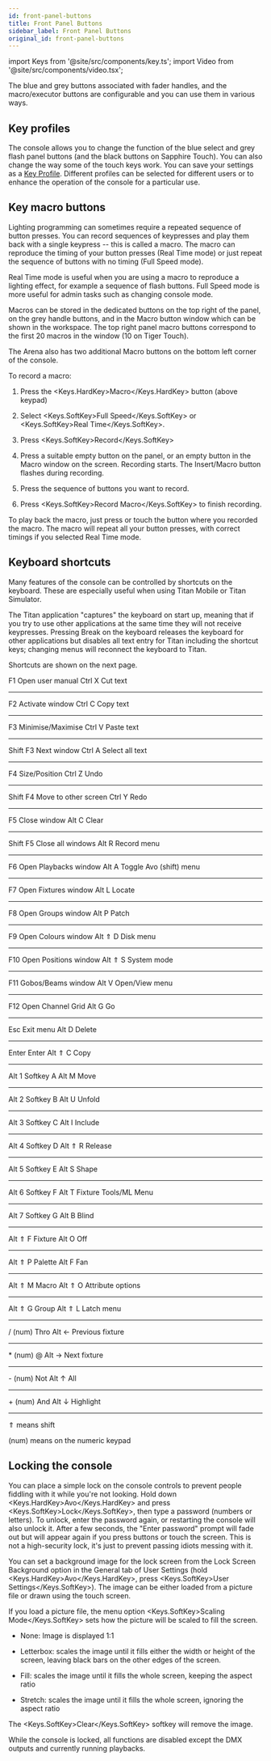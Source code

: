 ```yaml
---
id: front-panel-buttons
title: Front Panel Buttons
sidebar_label: Front Panel Buttons
original_id: front-panel-buttons
---
```


import Keys from '@site/src/components/key.ts';
import Video from '@site/src/components/video.tsx';

The blue and grey buttons associated with fader handles, and the
macro/executor buttons are configurable and you can use them in various
ways.

Key profiles
------------

The console allows you to change the function of the blue select and
grey flash panel buttons (and the black buttons on Sapphire Touch). You
can also change the way some of the touch keys work. You can save your
settings as a [Key Profile](../system-settings/key-profiles.md). Different profiles can be selected for
different users or to enhance the operation of the console for a
particular use.

Key macro buttons
-----------------

Lighting programming can sometimes require a repeated sequence of button
presses. You can record sequences of keypresses and play them back with
a single keypress -- this is called a macro. The macro can reproduce the
timing of your button presses (Real Time mode) or just repeat the
sequence of buttons with no timing (Full Speed mode).

Real Time mode is useful when you are using a macro to reproduce a
lighting effect, for example a sequence of flash buttons. Full Speed
mode is more useful for admin tasks such as changing console mode.

Macros can be stored in the dedicated buttons on the top right of the
panel, on the grey handle buttons, and in the Macro button window which
can be shown in the workspace. The top right panel macro buttons
correspond to the first 20 macros in the window (10 on Tiger Touch).

The Arena also has two additional Macro buttons on the bottom left
corner of the console.

To record a macro:

1. Press the <Keys.HardKey>Macro</Keys.HardKey> button (above keypad)

2. Select <Keys.SoftKey>Full Speed</Keys.SoftKey> or <Keys.SoftKey>Real Time</Keys.SoftKey>.

3. Press <Keys.SoftKey>Record</Keys.SoftKey>

4. Press a suitable empty button on the panel, or an empty button in
the Macro window on the screen. Recording starts. The Insert/Macro
button flashes during recording.

5. Press the sequence of buttons you want to record.

6. Press <Keys.SoftKey>Record Macro</Keys.SoftKey> to finish recording.

To play back the macro, just press or touch the button where you
recorded the macro. The macro will repeat all your button presses, with
correct timings if you selected Real Time mode.

Keyboard shortcuts
------------------

Many features of the console can be controlled by shortcuts on the
keyboard. These are especially useful when using Titan Mobile or Titan
Simulator.

The Titan application "captures" the keyboard on start up, meaning that
if you try to use other applications at the same time they will not
receive keypresses. Pressing Break on the keyboard releases the keyboard
for other applications but disables all text entry for Titan including
the shortcut keys; changing menus will reconnect the keyboard to Titan.

Shortcuts are shown on the next page.

  F1         Open user manual           Ctrl X    Cut text
  ---------- ----------------------- -- --------- -------------------------
  F2         Activate window            Ctrl C    Copy text
  ---------- ----------------------- -- --------- -------------------------
  F3         Minimise/Maximise          Ctrl V    Paste text
  ---------- ----------------------- -- --------- -------------------------
  Shift F3   Next window                Ctrl A    Select all text
  ---------- ----------------------- -- --------- -------------------------
  F4         Size/Position              Ctrl Z    Undo
  ---------- ----------------------- -- --------- -------------------------
  Shift F4   Move to other screen       Ctrl Y    Redo
  ---------- ----------------------- -- --------- -------------------------
  F5         Close window               Alt C     Clear
  ---------- ----------------------- -- --------- -------------------------
  Shift F5   Close all windows          Alt R     Record menu
  ---------- ----------------------- -- --------- -------------------------
  F6         Open Playbacks window      Alt A     Toggle Avo (shift) menu
  ---------- ----------------------- -- --------- -------------------------
  F7         Open Fixtures window       Alt L     Locate
  ---------- ----------------------- -- --------- -------------------------
  F8         Open Groups window         Alt P     Patch
  ---------- ----------------------- -- --------- -------------------------
  F9         Open Colours window        Alt ⇑ D   Disk menu
  ---------- ----------------------- -- --------- -------------------------
  F10        Open Positions window      Alt ⇑ S   System mode
  ---------- ----------------------- -- --------- -------------------------
  F11        Gobos/Beams window         Alt V     Open/View menu
  ---------- ----------------------- -- --------- -------------------------
  F12        Open Channel Grid          Alt G     Go
  ---------- ----------------------- -- --------- -------------------------
  Esc        Exit menu                  Alt D     Delete
  ---------- ----------------------- -- --------- -------------------------
  Enter      Enter                      Alt ⇑ C   Copy
  ---------- ----------------------- -- --------- -------------------------
  Alt 1      Softkey A                  Alt M     Move
  ---------- ----------------------- -- --------- -------------------------
  Alt 2      Softkey B                  Alt U     Unfold
  ---------- ----------------------- -- --------- -------------------------
  Alt 3      Softkey C                  Alt I     Include
  ---------- ----------------------- -- --------- -------------------------
  Alt 4      Softkey D                  Alt ⇑ R   Release
  ---------- ----------------------- -- --------- -------------------------
  Alt 5      Softkey E                  Alt S     Shape
  ---------- ----------------------- -- --------- -------------------------
  Alt 6      Softkey F                  Alt T     Fixture Tools/ML Menu
  ---------- ----------------------- -- --------- -------------------------
  Alt 7      Softkey G                  Alt B     Blind
  ---------- ----------------------- -- --------- -------------------------
  Alt ⇑ F    Fixture                    Alt O     Off
  ---------- ----------------------- -- --------- -------------------------
  Alt ⇑ P    Palette                    Alt F     Fan
  ---------- ----------------------- -- --------- -------------------------
  Alt ⇑ M    Macro                      Alt ⇑ O   Attribute options
  ---------- ----------------------- -- --------- -------------------------
  Alt ⇑ G    Group                      Alt ⇑ L   Latch menu
  ---------- ----------------------- -- --------- -------------------------
  / (num)    Thro                       Alt ←     Previous fixture
  ---------- ----------------------- -- --------- -------------------------
  \* (num)   @                          Alt →     Next fixture
  ---------- ----------------------- -- --------- -------------------------
  \- (num)   Not                        Alt ↑     All
  ---------- ----------------------- -- --------- -------------------------
  \+ (num)   And                        Alt ↓     Highlight
  ---------- ----------------------- -- --------- -------------------------

⇑ means shift


(num) means on the numeric keypad

Locking the console
-------------------

You can place a simple lock on the console controls to prevent people
fiddling with it while you're not looking. Hold down <Keys.HardKey>Avo</Keys.HardKey> and press
<Keys.SoftKey>Lock</Keys.SoftKey>, then type a password (numbers or letters). To unlock, enter
the password again, or restarting the console will also unlock it. After
a few seconds, the "Enter password" prompt will fade out but will appear
again if you press buttons or touch the screen. This is not a
high-security lock, it's just to prevent passing idiots messing with it.

You can set a background image for the lock screen from the Lock Screen
Background option in the General tab of User Settings (hold <Keys.HardKey>Avo</Keys.HardKey>,
press <Keys.SoftKey>User Settings</Keys.SoftKey>). The image can be either loaded from a picture
file or drawn using the touch screen.

If you load a picture file, the menu option <Keys.SoftKey>Scaling Mode</Keys.SoftKey> sets how
the picture will be scaled to fill the screen.

-   None: Image is displayed 1:1

-   Letterbox: scales the image until it fills either the width or
    height of the screen, leaving black bars on the other edges of the
    screen.

-   Fill: scales the image until it fills the whole screen, keeping the
    aspect ratio

-   Stretch: scales the image until it fills the whole screen, ignoring
    the aspect ratio

The <Keys.SoftKey>Clear</Keys.SoftKey> softkey will remove the image.

While the console is locked, all functions are disabled except the DMX
outputs and currently running playbacks.
